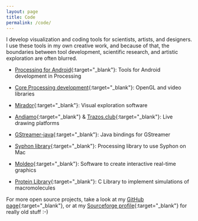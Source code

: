 ```yaml
---
layout: page
title: Code
permalink: /code/
---
```


I develop visualization and coding tools for scientists, artists, and designers. I use these tools in my own creative work, and because of that, the boundaries between tool development, scientific research, and artistic exploration are often blurred. 

* [Processing for Android](http://android.processing.org/){:target="_blank"}: Tools for Android development in Processing 

* [Core Processing development](https://github.com/processing/processing){:target="_blank"}: OpenGL and video libraries

* [Mirador](https://fathom.info/mirador/){:target="_blank"}: Visual exploration software

* [Andiamo](https://github.com/andiamo/andiamo){:target="_blank"} & [Trazos.club](http://trazos.club/){:target="_blank"}: Live drawing platforms

* [GStreamer-java](https://github.com/gstreamer-java/){:target="_blank"}: Java bindings for GStreamer

* [Syphon library](https://github.com/Syphon/Processing){:target="_blank"}: Processing library to use Syphon on Mac

* [Moldeo](http://moldeo.org/){:target="_blank"}: Software to create interactive real-time graphics

* [Protein Library](http://protlib.uchicago.edu/){:target="_blank"}: C Library to implement simulations of macromolecules

For more open source projects, take a look at my [GitHub page](https://github.com/codeanticode){:target="_blank"}, or at my [Sourceforge profile](https://sourceforge.net/u/acolubri/profile/){:target="_blank"} for really old stuff :-) 
